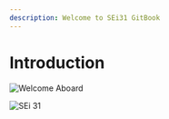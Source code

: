 ```yaml
---
description: Welcome to SEi31 GitBook
---
```


# Introduction

![Welcome Aboard](https://media2.giphy.com/media/508RHeZhHhemI/giphy.webp?cid=3640f6095c8f02d43577646951fcab85)



![SEi 31](https://media2.giphy.com/media/26FKVBzlvrZrhUjgA/200w.webp?cid=3640f6095c8f032869786f6863ca6f15)

